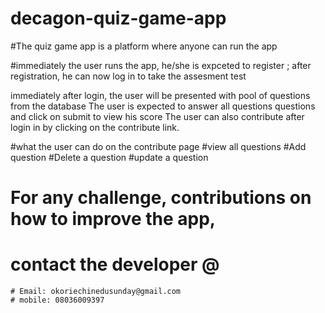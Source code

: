 # decagon-quiz-game-app
#The quiz game app is a platform where anyone can run the app

 #immediately the user runs the app, he/she is expceted to register ;
after registration, he can now log in to take the assesment test

immediately after login, the user will be presented with pool of questions from the database
The user is expected to answer all questions questions and click on submit to view his score
The user can also contribute after login in by clicking on the contribute link.

#what the user can do on the contribute page
  #view all questions
  #Add question
  #Delete a question
  #update a question
# For any challenge, contributions on how to improve the app,
  # contact the developer @
  
    # Email: okoriechinedusunday@gmail.com
    # mobile: 08036009397
